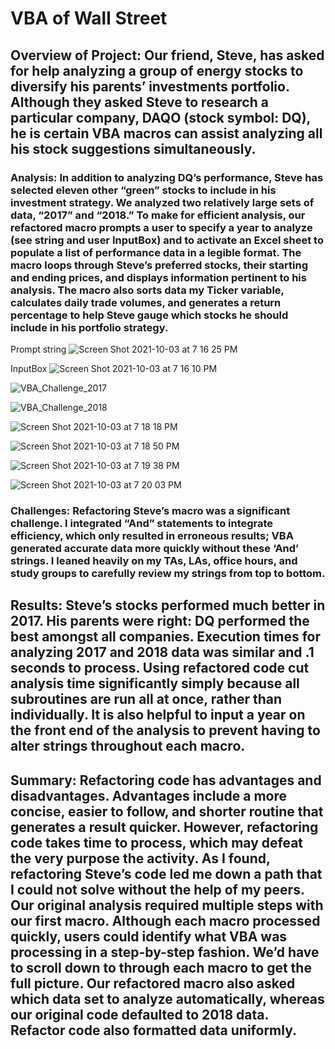 # VBA of Wall Street

## Overview of Project: Our friend, Steve, has asked for help analyzing a group of energy stocks to diversify his parents’ investments portfolio. Although they asked Steve to research a particular company, DAQO (stock symbol: DQ), he is certain VBA macros can assist analyzing all his stock suggestions simultaneously.

### Analysis: In addition to analyzing DQ’s performance, Steve has selected eleven other “green” stocks to include in his investment strategy. We analyzed two relatively large sets of data, “2017” and “2018.” To make for efficient analysis, our refactored macro prompts a user to specify a year to analyze (see string and user InputBox) and to activate an Excel sheet to populate a list of performance data in a legible format. The macro loops through Steve’s preferred stocks, their starting and ending prices, and displays information pertinent to his analysis. The macro also sorts data my Ticker variable, calculates daily trade volumes, and generates a return percentage to help Steve gauge which stocks he should include in his portfolio strategy.

Prompt string
![Screen Shot 2021-10-03 at 7 16 25 PM](https://user-images.githubusercontent.com/90878939/135778391-821fa3cb-2ec7-4013-8cd2-98dcdc22102b.png)


InputBox
![Screen Shot 2021-10-03 at 7 16 10 PM](https://user-images.githubusercontent.com/90878939/135778395-a151990c-8475-4d9a-b95b-89421ea1fc8f.png)



![VBA_Challenge_2017](https://user-images.githubusercontent.com/90878939/135778136-9eb98557-4649-48cc-bf6e-ca9535ab3eef.png)

![VBA_Challenge_2018](https://user-images.githubusercontent.com/90878939/135778139-6d8e2144-4e4e-4f87-89f3-84027c99583e.png)

![Screen Shot 2021-10-03 at 7 18 18 PM](https://user-images.githubusercontent.com/90878939/135778421-c18e21d0-0051-4dcc-9023-ea252ada1056.png)

![Screen Shot 2021-10-03 at 7 18 50 PM](https://user-images.githubusercontent.com/90878939/135778433-80124b32-4cd2-4cf0-a684-cfc104a15217.png)

![Screen Shot 2021-10-03 at 7 19 38 PM](https://user-images.githubusercontent.com/90878939/135778483-72bbf62d-75e1-4800-9f93-75b78cae2e30.png)

![Screen Shot 2021-10-03 at 7 20 03 PM](https://user-images.githubusercontent.com/90878939/135778485-05b46c1a-ab17-45b8-8ddd-a8b7981e7b93.png)

### Challenges: Refactoring Steve’s macro was a significant challenge. I integrated “And” statements to integrate efficiency, which only resulted in erroneous results; VBA generated accurate data more quickly without these ‘And’ strings. I leaned heavily on my TAs, LAs, office hours, and study groups to carefully review my strings from top to bottom. 

## Results: Steve’s stocks performed much better in 2017. His parents were right: DQ performed the best amongst all companies. Execution times for analyzing 2017 and 2018 data was similar and .1 seconds to process. Using refactored code cut analysis time significantly simply because all subroutines are run all at once, rather than individually. It is also helpful to input a year on the front end of the analysis to prevent having to alter strings throughout each macro.   

## Summary: Refactoring code has advantages and disadvantages. Advantages include a more concise, easier to follow, and shorter routine that generates a result quicker. However, refactoring code takes time to process, which may defeat the very purpose the activity. As I found, refactoring Steve’s code led me down a path that I could not solve without the help of my peers. Our original analysis required multiple steps with our first macro. Although each macro processed quickly, users could identify what VBA was processing in a step-by-step fashion. We’d have to scroll down to through each macro to get the full picture. Our refactored macro also asked which data set to analyze automatically, whereas our original code defaulted to 2018 data. Refactor code also formatted data uniformly.
